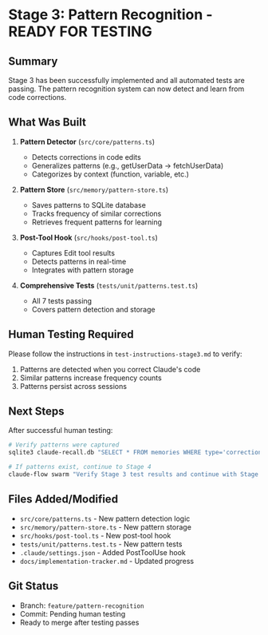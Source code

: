 # Stage 3: Pattern Recognition - READY FOR TESTING

## Summary

Stage 3 has been successfully implemented and all automated tests are passing. The pattern recognition system can now detect and learn from code corrections.

## What Was Built

1. **Pattern Detector** (`src/core/patterns.ts`)
   - Detects corrections in code edits
   - Generalizes patterns (e.g., getUserData → fetchUserData)
   - Categorizes by context (function, variable, etc.)

2. **Pattern Store** (`src/memory/pattern-store.ts`)
   - Saves patterns to SQLite database
   - Tracks frequency of similar corrections
   - Retrieves frequent patterns for learning

3. **Post-Tool Hook** (`src/hooks/post-tool.ts`)
   - Captures Edit tool results
   - Detects patterns in real-time
   - Integrates with pattern storage

4. **Comprehensive Tests** (`tests/unit/patterns.test.ts`)
   - All 7 tests passing
   - Covers pattern detection and storage

## Human Testing Required

Please follow the instructions in `test-instructions-stage3.md` to verify:

1. Patterns are detected when you correct Claude's code
2. Similar patterns increase frequency counts
3. Patterns persist across sessions

## Next Steps

After successful human testing:
```bash
# Verify patterns were captured
sqlite3 claude-recall.db "SELECT * FROM memories WHERE type='correction-pattern';"

# If patterns exist, continue to Stage 4
claude-flow swarm "Verify Stage 3 test results and continue with Stage 4 of /workspaces/claude-recall/project/docs/swarm-execution-plan.md"
```

## Files Added/Modified

- `src/core/patterns.ts` - New pattern detection logic
- `src/memory/pattern-store.ts` - New pattern storage
- `src/hooks/post-tool.ts` - New post-tool hook
- `tests/unit/patterns.test.ts` - New pattern tests
- `.claude/settings.json` - Added PostToolUse hook
- `docs/implementation-tracker.md` - Updated progress

## Git Status

- Branch: `feature/pattern-recognition`
- Commit: Pending human testing
- Ready to merge after testing passes